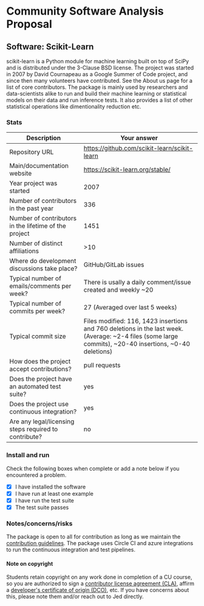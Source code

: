 # Community Software Analysis Proposal
## Software: Scikit-Learn

scikit-learn is a Python module for machine learning built on top of SciPy and is distributed under the 3-Clause BSD license.
The project was started in 2007 by David Cournapeau as a Google Summer of Code project, and since then many volunteers have contributed. See the About us page for a list of core contributors. The package is mainly used by researchers and data-scientists alike to run and build their machine learning or statistical models on their data and run inference tests. It also provides a list of other statistical operations like dimentionality reduction etc.

### Stats

| Description | Your answer |
|---------|-----------|
| Repository URL |    https://github.com/scikit-learn/scikit-learn|
| Main/documentation website |    https://scikit-learn.org/stable/|
| Year project was started |   2007|
| Number of contributors in the past year | 336 |
| Number of contributors in the lifetime of the project |  1451 |
| Number of distinct affiliations | >10 |
| Where do development discussions take place? | GitHub/GitLab issues |
| Typical number of emails/comments per week? |  There is usally a daily comment/issue created and weekly ~20  |
| Typical number of commits per week? | 27 (Averaged over last 5 weeks) |
| Typical commit size | Files modified: 116, 1423 insertions and 760 deletions in the last week. (Average: ~2-4 files (some large commits), ~20-40 insertions, ~0-40 deletions) |
| How does the project accept contributions? | pull requests |
| Does the project have an automated test suite? | yes |
| Does the project use continuous integration? | yes |
| Are any legal/licensing steps required to contribute? | no |

### Install and run

Check the following boxes when complete or add a note below if you
encountered a problem.

- [x] I have installed the software
- [x] I have run at least one example
- [x] I have run the test suite
- [x] The test suite passes

### Notes/concerns/risks

The package is open to all for contribution as long as we maintain the [contribution guidelines](https://scikit-learn.org/dev/developers/contributing.html). The package uses Circle CI and azure integrations to run the continuous integration and test pipelines.

#### Note on copyright
Students retain copyright on any work done in completion of a CU
course, so you are authorized to sign a [contributor license
agreement (CLA)](https://en.wikipedia.org/wiki/Contributor_License_Agreement),
affirm a [developer's certificate of
origin (DCO)](https://en.wikipedia.org/wiki/Developer_Certificate_of_Origin),
etc.  If you have concerns about this, please note them and/or reach
out to Jed directly.
